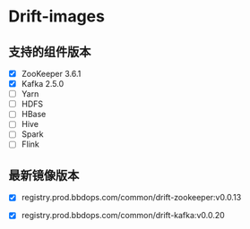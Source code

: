 # Drift-images

## 支持的组件版本

- [x] ZooKeeper 3.6.1
- [x] Kafka 2.5.0
- [ ] Yarn
- [ ] HDFS
- [ ] HBase
- [ ] Hive
- [ ] Spark
- [ ] Flink

## 最新镜像版本

- [x] registry.prod.bbdops.com/common/drift-zookeeper:v0.0.13
- [x] registry.prod.bbdops.com/common/drift-kafka:v0.0.20

